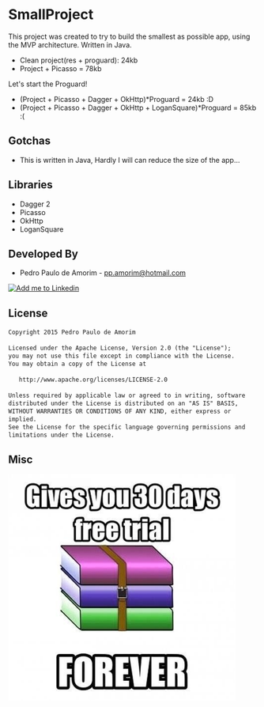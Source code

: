 # SmallProject

This project was created to try to build the smallest as possible app, using the MVP architecture. Written in Java.

* Clean project(res + proguard): 24kb
* Project + Picasso = 78kb

Let's start the Proguard!

* (Project + Picasso + Dagger + OkHttp)*Proguard = 24kb :D
* (Project + Picasso + Dagger + OkHttp + LoganSquare)*Proguard = 85kb :(

Gotchas
-------

* This is written in Java, Hardly I will can reduce the size of the app...

Libraries
---------

* Dagger 2
* Picasso
* OkHttp
* LoganSquare

Developed By
------------

* Pedro Paulo de Amorim - <pp.amorim@hotmail.com>

<a href="https://www.linkedin.com/profile/view?id=185411359">
  <img alt="Add me to Linkedin" src="http://imageshack.us/a/img41/7877/smallld.png" />
</a>


License
-------

    Copyright 2015 Pedro Paulo de Amorim

    Licensed under the Apache License, Version 2.0 (the "License");
    you may not use this file except in compliance with the License.
    You may obtain a copy of the License at

       http://www.apache.org/licenses/LICENSE-2.0

    Unless required by applicable law or agreed to in writing, software
    distributed under the License is distributed on an "AS IS" BASIS,
    WITHOUT WARRANTIES OR CONDITIONS OF ANY KIND, either express or implied.
    See the License for the specific language governing permissions and
    limitations under the License.

Misc
----

![WinRar][1]

[1]: ./art/winrar.jpg